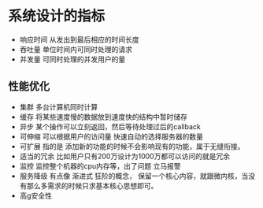 # 系统设计的指标

- 响应时间
从发出到最后相应的时间长度
- 吞吐量
单位时间内可同时处理的请求
- 并发量
可同时处理的并发用户的量
## 性能优化
- 集群 多台计算机同时计算
- 缓存 将某些速度慢的数据放到速度快的结构中暂时储存
- 异步 某个操作可以立刻返回，然后等待处理过后的callback
- 可伸缩 可以根据用户的访问量 快速自动的选择服务器的数量
- 可扩展 指的是 添加新的功能的时候不会影响现有的功能，属于无缝衔接。
- 适当的冗余  比如用户只有200万设计为1000万都可以访问的就是冗余
- 监控 监控整个机器的cpu内存等，出了问题 立马报警
- 服务降级 有点像 渐进式 狂阶的概念， 保留一个核心内容，就跟微内核，当没有那么多需求的时候只求基本核心思想即可。
- 高g安全性
